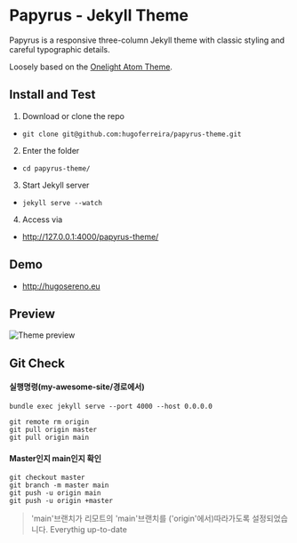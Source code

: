 # Papyrus - Jekyll Theme

Papyrus is a responsive three-column Jekyll theme with classic styling and careful typographic details.

Loosely based on the [Onelight Atom Theme](https://github.com/atom/one-light-ui).

## Install and Test

1. Download or clone the repo
  - `git clone git@github.com:hugoferreira/papyrus-theme.git`
2. Enter the folder
  - `cd papyrus-theme/`
3. Start Jekyll server
  - `jekyll serve --watch`
4. Access via
  - http://127.0.0.1:4000/papyrus-theme/

## Demo

- http://hugosereno.eu

## Preview

![Theme preview](/assets/screenshot.png)

## Git Check

#### 실행명령(my-awesome-site/경로에서)
	bundle exec jekyll serve --port 4000 --host 0.0.0.0

	git remote rm origin
	git pull origin master
	git pull origin main

#### Master인지 main인지 확인
	git checkout master
	git branch -m master main
	git push -u origin main
	git push -u origin +master
> 'main'브랜치가 리모트의 'main'브랜치를 ('origin'에서)따라가도록 설정되었습니다.
> Everythig up-to-date

